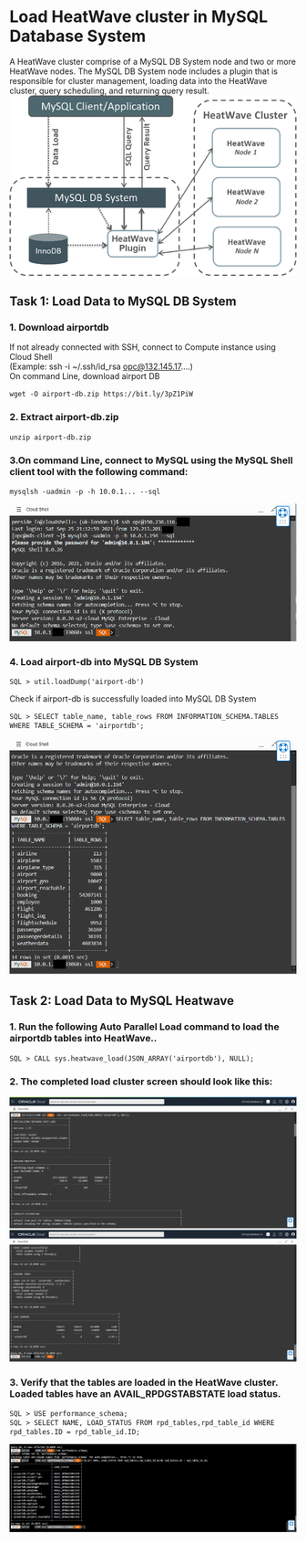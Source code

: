 # Load HeatWave cluster in MySQL Database System
A HeatWave cluster comprise of a MySQL DB System node and two or more HeatWave nodes. The MySQL DB System node includes a plugin that is responsible for cluster management, loading data into the HeatWave cluster, query scheduling, and returning query result.
![Image of picture1](https://github.com/tripplea-sg/Heatwave_Workshop_Feb2022/blob/main/Images/10addheat00.png)
## Task 1: Load Data to MySQL DB System
### 1. Download airportdb
If not already connected with SSH, connect to Compute instance using Cloud Shell \
(Example: ssh -i ~/.ssh/id_rsa opc@132.145.17….) \
On command Line, download airport DB
```
wget -O airport-db.zip https://bit.ly/3pZ1PiW
```
### 2. Extract airport-db.zip
```
unzip airport-db.zip
```
### 3.On command Line, connect to MySQL using the MySQL Shell client tool with the following command:
```
mysqlsh -uadmin -p -h 10.0.1... --sql
```
![Image of picture1](https://github.com/tripplea-sg/Heatwave_Workshop_Feb2022/blob/main/Images/heatwave-load-01-shell.png)
### 4. Load airport-db into MySQL DB System
```
SQL > util.loadDump('airport-db')
```
Check if airport-db is successfully loaded into MySQL DB System
```
SQL > SELECT table_name, table_rows FROM INFORMATION_SCHEMA.TABLES WHERE TABLE_SCHEMA = 'airportdb';
```
![Image of picture1](https://github.com/tripplea-sg/Heatwave_Workshop_Feb2022/blob/main/Images/airportdb-list.png)

## Task 2: Load Data to MySQL Heatwave
### 1. Run the following Auto Parallel Load command to load the airportdb tables into HeatWave..
```
SQL > CALL sys.heatwave_load(JSON_ARRAY('airportdb'), NULL);
```
### 2. The completed load cluster screen should look like this:
![Image of picture1](https://github.com/tripplea-sg/Heatwave_Workshop_Feb2022/blob/main/Images/heatwave-load-02.png)
![Image of picture1](https://github.com/tripplea-sg/Heatwave_Workshop_Feb2022/blob/main/Images/heatwave-load-03.png)
### 3. Verify that the tables are loaded in the HeatWave cluster. Loaded tables have an AVAIL_RPDGSTABSTATE load status.
```
SQL > USE performance_schema;
SQL > SELECT NAME, LOAD_STATUS FROM rpd_tables,rpd_table_id WHERE rpd_tables.ID = rpd_table_id.ID;
```
![Image of picture1](https://github.com/tripplea-sg/Heatwave_Workshop_Feb2022/blob/main/Images/heatwave-load-04.png)



